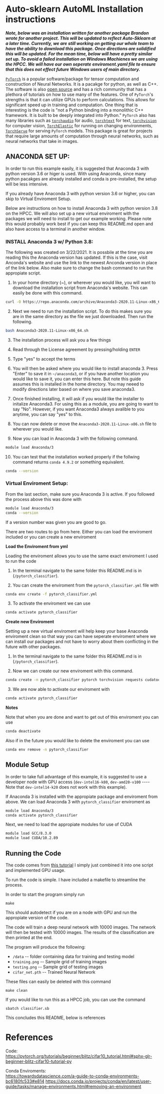  # Auto-sklearn AutoML Installation instructions

***Note, below was an installation written for another package Brandon wrote 
for another project. This will be updated to reflect Auto-Sklearn at a later time.
Currently, we are still working on getting our whole team to have the ability to
download this package. Once directions are solidified this will be updated.
For the mean time, below will have a pretty similar set up. To avoid a failed
installation on Windows Machienes we are using the HPCC. We  will have our own
seperate enviroment.yaml file to ensure that this does not effect future Windows
users of main directory.***

[`PyTorch`](https://pytorch.org/) is a popular software/package for 
tensor computation and construction of Neural Networks. It is a pacakge for python, 
as well as C++. The software is also
[open source](https://github.com/pytorch/pytorch) and has a rich community 
that has a plethora of tutorials on how to use many of the features. One of 
`PyTorch`'s strengths is that it can utilize GPUs to perform calculations. 
This allows for significant speed up in training and computation. One thing 
that is interesting is the code is "not a Python binding into a monolithic 
C++ framework. It is built to be deeply integrated into Python." `PyTorch` 
also has many libraries such as [`torchaudio`](https://pytorch.org/audio/stable/index.html) 
for audio, [`torchtext`](https://pytorch.org/text/stable/index.html) for text, 
[`torchvision`](https://pytorch.org/vision/stable/index.html) for computer vision, 
[`TorchElastic`](https://pytorch.org/elastic/0.2.1/index.html) for running on 
changing environments, [`TorchServe`](https://pytorch.org/serve/) for serving 
`PyTorch` models. This package is great for projects that require large amounts
of computation through neural networks, such as neural networks that take in images. 

## ANACONDA SET UP:

In order to run this example easily, it is suggested that Anaconda 3 with python 
version 3.6 or higer is used. With using Anaconda, since many python pacakges
are already installed and conda is pre-installed, the setup will be less intensive.

If you already have Anaconda 3 with python version 3.6 or higher, you can skip
to Virtual Enviroment Setup.

Below are instructions on how to install Anaconda 3 with python version 3.8 on
the HPCC. We will also set up a new virtual enviroment with the packages we 
will need to install to get our example working. Please note this would probably
work best if you can keep this README.md open and also have access to a terminal
in another window.

### INSTALL Anaconda 3 w/ Python 3.8:

The following was created on 3/22/2021. It is possbile at the time you are reading
this the Anaconda version has updated. If this is the case, visit Anconda's website
and use the link to the newest Anconda version in place of the link below. Also
make sure to change the bash command to run the appropiate script.

1. In your home directory (~), or wherever you would like,
you will want to download the installation script from Anaconda's website. 
This can easily be done with this command.

```bash
curl -O https://repo.anaconda.com/archive/Anaconda3-2020.11-Linux-x86_64.sh
```

2. Next we need to run the installation script. To do this makes sure you are
in the same directory as the file we just downloaded. Then run the following.

```bash
bash Anaconda3-2020.11-Linux-x86_64.sh
```

3. The installation process will ask you a few things

4. Read through the License agreement by pressing/holding `ENTER`

5. Type "yes" to accept the terms

6. You will then be asked where you would like to install anaconda 3. 
Press "Enter" to save it in `~/anaconda3`, or if you have another location 
you would like to save it, you can enter this here. But note this guide 
assumes this is installed in the home directory. You may neeed to modify 
directions later based on where you save anaconda3.

7. Once finished installing, it will ask if you would like the installer to 
initalize Anaconda3. For using this as a module, you are going to want 
to say "No". However, if you want Anaconda3 always avalible to you anytime, 
you can say "yes" to this.

8. You can now delete or move the `Anaconda3-2020.11-Linux-x86.sh` file to 
wherever you would like.

9. Now you can load in Anaconda 3 with the following command.

```bash
module load Anaconda/3
```

10. You can test that the installation worked properly if the follwing command 
returns `conda 4.9.2` or something equivalent.

```bash
conda --version
```

### Virtual Enviroment Setup: 

From the last section, make sure you Anaconda 3 is active. If you followed the
process above this was done with 

```bash
module load Anaconda/3
conda --version
```

If a version number was given you are good to go.

There are two routes to go from here. Either you can load the enviroment included
or you can create a new enviroment

**Load the Enviroment from yml**

Loading the enviroment allows you to use the same exact enviroment I used to 
run the code

1. In the terminal navigate to the same folder this README.md is in 
(`/pytorch_classifier`).

2. You can create the enviroment from the `pytorch_classifier.yml` file with
```bash
conda env create -f pytorch_classifier.yml
```

3. To activate the enviroment we can use
```bash
conda activate pytorch_classifier
```

**Create new Enviroment**

Setting up a new virtual enviroment will help keep your base Anaconda enviroment 
clean so that way you can have seperate enviroment where we can install our 
packages and not have to worry about them conflicting in the future with other
packages.

1. In the terminal navigate to the same folder this README.md is in 
(`/pytorch_classifier`).

2. Now we can create our new enviroment with this command.
```bash
conda create -n pytorch_classifier pytorch torchvision requests cudatoolkit=10.2 -c pytorch
```

3. We are now able to activate our enviroment with 
```bash
conda activate pytorch_classifier
```

**Notes**

Note that when you are done and want to get out of this enviroment you can use
```bash
conda deactivate
```

Also if in the future you would like to delete the enviroment you can use
```bash
conda env remove -n pytorch_classifier
```

## Module Setup

In order to take full advantage of this example, it is suggested to use a
developer node with GPU access (`dev-intel16-k80`,
`dev-amd20-v100` ---- Note that `dev-intel14-k20` does not work with this
example).

If Anaconda 3 is installed with the appropiate package and enviroment from above.
We can load Anaconda 3 with `pytorch_classifier` enviroment as
```bash
module load Anaconda/3
conda activate pytorch_classifier
```

Next, we need to load the appropiate modules for use of CUDA
```bash
module load GCC/8.3.0
module load CUDA/10.2.89
```

## Running the Code

The code comes from [this tutorial](https://pytorch.org/tutorials/beginner/blitz/cifar10_tutorial.html#sphx-glr-beginner-blitz-cifar10-tutorial-py)
I simply just combined it into one script and implemented GPU usage.

To run the code is simple. I have included a makefile to streamline the process.

In order to start the program simply run
```
make
```

This should autodetect if you are on a node with GPU and run the appropiate
version of the code.

The code will train a deep neural network with 10000 images.
The network will then be tested with 10000 images.
The results of the classification are then printed at the end.

The program will produce the following:
 * `/data` --  folder containing data for training and testing model
 * `training.png` -- Sample grid of training images
 * `testing.png` -- Sample grid of testing images 
 * `cifar_net.pth` -- Trained Neural Network 

These files can easily be deleted with this command
```
make clean
```

If you would like to run this as a HPCC job, you can use the command
```
sbatch classifier.sb
```

This concludes this README, below is references

# References

Code:  
https://pytorch.org/tutorials/beginner/blitz/cifar10_tutorial.html#sphx-glr-beginner-blitz-cifar10-tutorial-py  

Conda Enviroments:  
https://towardsdatascience.com/a-guide-to-conda-environments-bc6180fc533#e814
https://docs.conda.io/projects/conda/en/latest/user-guide/tasks/manage-environments.html#removing-an-environment
